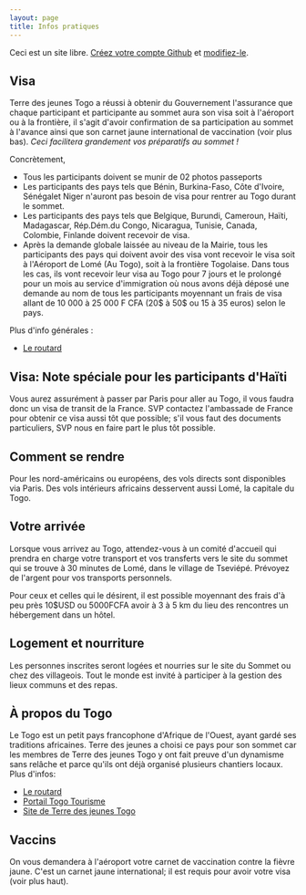 ```yaml
---
layout: page
title: Infos pratiques
---
```


Ceci est un site libre. [Créez votre compte Github](https://github.com/join?return_to=https%3A%2F%2Fgithub.com%2Falberto56%2Fminisite-sommet-tdj%2Fedit%2Fgh-pages%2Fpratique.md) et [modifiez-le](https://github.com/alberto56/minisite-sommet-tdj/edit/gh-pages/pratique.md).

Visa
----

Terre des jeunes Togo a réussi à obtenir du Gouvernement l'assurance que chaque participant et participante au sommet aura son visa soit à l'aéroport ou à la frontière, il s'agit d'avoir confirmation de sa participation au sommet à l'avance ainsi que son carnet jaune international de vaccination (voir plus bas). *Ceci facilitera grandement vos préparatifs au sommet !*

Concrètement,

 * Tous les participants doivent se munir de 02 photos passeports 
 * Les participants des pays tels que Bénin, Burkina-Faso, Côte d'Ivoire, Sénégalet Niger n'auront pas besoin de visa pour rentrer au Togo durant le sommet.
 * Les participants des pays tels que Belgique, Burundi, Cameroun, Haïti, Madagascar, Rép.Dém.du Congo, Nicaragua, Tunisie,  Canada, Colombie, Finlande doivent recevoir de visa.
 * Après la demande globale laissée au niveau de la Mairie, tous les participants des pays qui doivent avoir des visa vont recevoir le visa soit à l'Aéroport de Lomé (Au Togo), soit à la frontière Togolaise. Dans tous les cas, ils vont recevoir leur visa au Togo pour 7 jours et le prolongé pour un mois au service d'immigration où nous avons déjà déposé une demande au nom de tous les participants moyennant un frais de visa allant de 10 000 à 25 000 F CFA (20$ à 50$ ou 15 à 35 euros) selon le pays. 

Plus d'info générales :

 * [Le routard](http://www.routard.com/guide/togo/1574/avant_le_depart.htm)

Visa: Note spéciale pour les participants d'Haïti
----

Vous aurez assurément à passer par Paris pour aller au Togo, il vous faudra donc un visa de transit de la France. SVP contactez l'ambassade de France pour obtenir ce visa aussi tôt que possible; s'il vous faut des documents particuliers, SVP nous en faire part le plus tôt possible.

Comment se rendre
----

Pour les nord-américains ou européens, des vols directs sont disponibles via Paris. Des vols intérieurs africains desservent aussi Lomé, la capitale du Togo.

Votre arrivée
----

Lorsque vous arrivez au Togo, attendez-vous à un comité d'accueil qui prendra en charge votre transport et vos transferts vers le site du sommet qui se trouve à 30 minutes de Lomé, dans le village de Tseviépé. Prévoyez de l'argent pour vos transports personnels.

Pour ceux et celles qui le désirent, il est possible moyennant des frais d'à peu près 10$USD ou 5000FCFA avoir à 3 à 5 km du lieu des rencontres un hébergement dans un hôtel. 

Logement et nourriture
----
Les personnes inscrites seront logées et nourries sur le site du Sommet ou chez des villageois. Tout le monde est invité à participer à la gestion des lieux communs et des repas.

À propos du Togo
----

Le Togo est un petit pays francophone d'Afrique de l'Ouest, ayant gardé ses traditions africaines. Terre des jeunes a choisi ce pays pour son sommet car les membres de Terre des jeunes Togo y ont fait preuve d'un dynamisme sans relâche et parce qu'ils ont déjà organisé plusieurs chantiers locaux. Plus d'infos:

 * [Le routard](http://www.routard.com/guide/code_dest/togo.htm)
 * [Portail Togo Tourisme](http://www.togo-tourisme.com)
 * [Site de Terre des jeunes Togo](http://terredesjeunes.org/togo)

Vaccins
----

On vous demandera à l'aéroport votre carnet de vaccination contre la fièvre jaune. C'est un carnet jaune international; il est requis pour avoir votre visa (voir plus haut).
